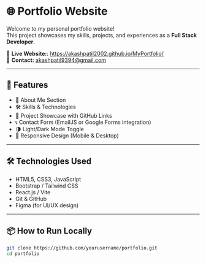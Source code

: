 # 🌐 Portfolio Website

Welcome to my personal portfolio website!  
This project showcases my skills, projects, and experiences as a **Full Stack Developer**.

🔗 **Live Website:**: https://akashpatil2002.github.io/MyPortfolio/  
📧 **Contact:** akashpatil9394@gmail.com

---

## 🚀 Features

- 📄 About Me Section
- 🛠️ Skills & Technologies
- 📂 Project Showcase with GitHub Links
- 📞 Contact Form (EmailJS or Google Forms integration)
- 🌗 Light/Dark Mode Toggle
- 📱 Responsive Design (Mobile & Desktop)

---

## 🛠️ Technologies Used

- HTML5, CSS3, JavaScript
- Bootstrap / Tailwind CSS
- React.js / Vite
- Git & GitHub
- Figma (for UI/UX design)

---

## 📦 How to Run Locally

```bash
git clone https://github.com/yourusername/portfolio.git
cd portfolio
